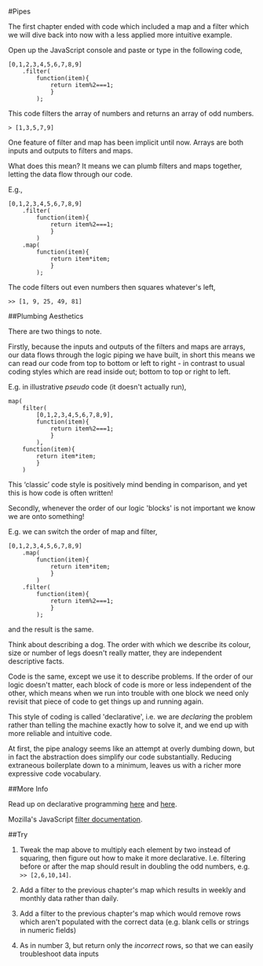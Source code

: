 #Pipes

The first chapter ended with code which included a map and a filter which we will dive back into now with a less applied more intuitive example.

Open up the JavaScript console and paste or type in the following code,

~~~~~~~~
[0,1,2,3,4,5,6,7,8,9]
    .filter(
	    function(item){
   			return item%2===1;
   			}
  		);
~~~~~~~~

This code filters the array of numbers and returns an array of odd numbers.

`> [1,3,5,7,9]`

One feature of filter and map has been implicit until now. Arrays are both inputs and outputs to filters and maps.

What does this mean? It means we can plumb filters and maps together, letting the data flow through our code.

E.g.,

~~~~~~~~
[0,1,2,3,4,5,6,7,8,9]
 	.filter(
  		function(item){
   			return item%2===1;
		    }
  		)
 	.map(
  		function(item){
   			return item*item;
  			}
 		);
~~~~~~~~

The code filters out even numbers then squares whatever's left,

`>> [1, 9, 25, 49, 81]`

##Plumbing Aesthetics

There are two things to note.

Firstly, because the inputs and outputs of the filters and maps are arrays, our data flows through the logic piping we have built, in short this means we can read our code from top to bottom or left to right - in contrast to usual coding styles which are read inside out; bottom to top or right to left.

E.g. in illustrative *pseudo* code (it doesn't actually run),

~~~~~~~~
map(
	filter(
  		[0,1,2,3,4,5,6,7,8,9],
   		function(item){
 			return item%2===1;
			}
  		),
 	function(item){
  		return item*item;
 		}
	)
~~~~~~~~

This ‘classic’ code style is positively mind bending in comparison, and yet this is how code is often written!

Secondly, whenever the order of our logic 'blocks' is not important we know we are onto something!

E.g. we can switch the order of map and filter,


~~~~~~~~
[0,1,2,3,4,5,6,7,8,9]
 	.map(
  		function(item){
   			return item*item;
   			}
  		)
 	.filter(
  		function(item){
   			return item%2===1;
   			}
  		);
~~~~~~~~

and the result is the same.

Think about describing a dog. The order with which we describe its colour, size or number of legs doesn't really matter, they are independent descriptive facts.

Code is the same, except we use it to describe problems. If the order of our logic doesn't matter, each block of code is more or less independent of the other, which means when we run into trouble with one block we need only revisit that piece of code to get things up and running again.

This style of coding is called 'declarative', i.e. we are *declaring* the problem rather than telling the machine exactly how to solve it, and we end up with more reliable and intuitive code.

At first, the pipe analogy seems like an attempt at overly dumbing down, but in fact the abstraction does simplify our code substantially. Reducing extraneous boilerplate down to a minimum, leaves us with a richer more expressive code vocabulary.

##More Info 

Read up on declarative programming [here](https://en.wikipedia.org/wiki/Declarative_programming) and [here](http://latentflip.com/imperative-vs-declarative/).

Mozilla's JavaScript [filter documentation](https://developer.mozilla.org/en/docs/Web/JavaScript/Reference/Global_Objects/Array/filter).

##Try

1) Tweak the map above to multiply each element by two instead of squaring, then figure out how to make it more declarative. I.e. filtering before or after the map should result in doubling the odd numbers, e.g. `>> [2,6,10,14]`.

2) Add a filter to the previous chapter's map which results in weekly and monthly data rather than daily.

3) Add a filter to the previous chapter's map which would remove rows which aren't populated with the correct data (e.g. blank cells or strings in numeric fields)

4) As in number 3, but return only the *incorrect* rows, so that we can easily troubleshoot data inputs

